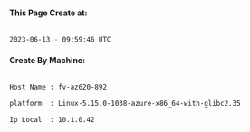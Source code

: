 
   
#### This Page Create at:

```bash

2023-06-13 - 09:59:46 UTC

```

#### Create By Machine:

```bash

Host Name : fv-az620-892

platform  : Linux-5.15.0-1038-azure-x86_64-with-glibc2.35

Ip Local  : 10.1.0.42

```


